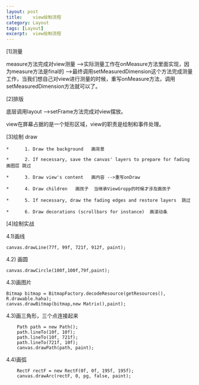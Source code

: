 ```yaml
---
layout: post
title:    view绘制流程  
category: Layout
tags: [Layout]
excerpt:  view绘制流程
---
```


[1]测量 

measure方法完成对view测量 –>实际测量工作在onMeasure方法里面实现，因为measure方法是final的 –>最终调用setMeasuredDimension这个方法完成测量工作，当我们想自己对view进行测量的时候，重写onMeasure方法，调用setMeasuredDimension方法就可以了。

[2]排版 

底层调用layout —->setFrame方法完成对view摆放。
 
view在屏幕占据的是一个矩形区域，view的职责是绘制和事件处理。

[3]绘制 draw

    *      1. Draw the background   画背景

    *      2. If necessary, save the canvas' layers to prepare for fading  画图层 跳过

    *      3. Draw view's content   画内容 -->重写onDraw

    *      4. Draw children   画孩子  当继承ViewGropp的时候才涉及画孩子

    *      5. If necessary, draw the fading edges and restore layers  跳过

    *      6. Draw decorations (scrollbars for instance)  画滚动条


[4]绘制实战 

4.1)画线

	canvas.drawLine(77f, 99f, 721f, 912f, paint);

4.2) 画圆

	canvas.drawCircle(100f,100f,79f,paint);

4.3)画图片

	Bitmap bitmap = BitmapFactory.decodeResource(getResources(), R.drawable.haha);
	canvas.drawBitmap(bitmap,new Matrix(),paint);

4.3)画三角形，三个点连接起来

        Path path = new Path();
        path.lineTo(10f, 10f);
        path.lineTo(10f, 721f);
        path.lineTo(721f, 10f);
        canvas.drawPath(path, paint);

4.4)画弧 

        RectF rectF = new RectF(0f, 0f, 195f, 195f);
        canvas.drawArc(rectF, 0, pg, false, paint);